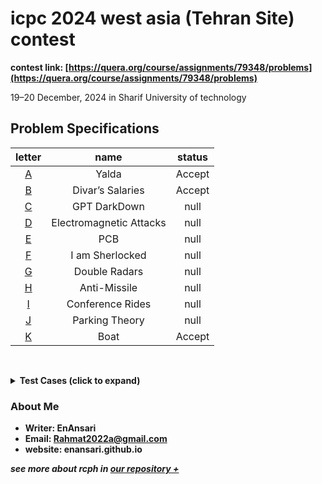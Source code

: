 # icpc 2024 west asia (Tehran Site) contest
**contest link: [https://quera.org/course/assignments/79348/problems](https://quera.org/course/assignments/79348/problems)**

19–20 December, 2024 in Sharif University of technology

## Problem Specifications

<div align="center">

| letter | name | status |
|:---:|:---:|:---:|
|[A](./a.cpp)|Yalda|Accept|
|[B](./b.cpp)|Divar’s Salaries|Accept|
|[C](./c.cpp)|GPT DarkDown|null|
|[D](./d.cpp)|Electromagnetic Attacks|null|
|[E](./e.cpp)|PCB|null|
|[F](./f.cpp)|I am Sherlocked|null|
|[G](./g.cpp)|Double Radars|null|
|[H](./h.cpp)|Anti-Missile|null|
|[I](./i.cpp)|Conference Rides|null|
|[J](./j.cpp)|Parking Theory|null|
|[K](./k.cpp)|Boat|Accept|
</div>

<br><details><summary><strong> Test Cases (click to expand)</strong></summary>

### problem A
#### Example 1:
* **input:**
```bash
150
200
95
130
```
* **output:**
```bash
Pomegranates
```

### problem B
#### Example 1:
* **input:**
```bash
3
500 10 0
200 190 15
10000 150 20
```
* **output:**
```bash
5,000
44,500
1,700,000
```

### problem C

problem C has not any test case!
### problem D

problem D has not any test case!
### problem E

problem E has not any test case!
### problem F

problem F has not any test case!
### problem G

problem G has not any test case!
### problem H

problem H has not any test case!
### problem I

problem I has not any test case!
### problem J

problem J has not any test case!
### problem K
#### Example 1:
* **input:**
```bash
3 7
1 3 4
```
* **output:**
```bash
3
```

#### Example 2:
* **input:**
```bash
3 4
2 3 4
```
* **output:**
```bash
-1
```


</details>

### About Me
* **Writer: EnAnsari**
* **Email: Rahmat2022a@gmail.com**
* **website: enansari.github.io**

***see more about rcph in [our repository +](https://github.com/EnAnsari/cph)***

